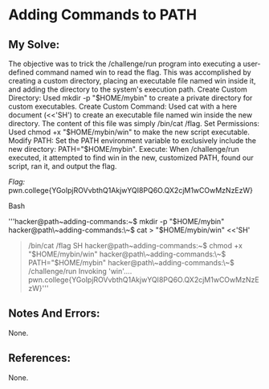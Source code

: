 # Adding Commands to PATH


## My Solve:
The objective was to trick the /challenge/run program into executing a user-defined command named win to read the flag. This was accomplished by creating a custom directory, placing an executable file named win inside it, and adding the directory to the system's execution path.
Create Custom Directory: Used mkdir -p "$HOME/mybin" to create a private directory for custom executables.
Create Custom Command: Used cat with a here document (<<'SH') to create an executable file named win inside the new directory. The content of this file was simply /bin/cat /flag.
Set Permissions: Used chmod +x "$HOME/mybin/win" to make the new script executable.
Modify PATH: Set the PATH environment variable to exclusively include the new directory: PATH="$HOME/mybin".
Execute: When /challenge/run executed, it attempted to find win in the new, customized PATH, found our script, ran it, and output the flag.

*Flag:* pwn.college{YGoIpjROVvbthQ1AkjwYQI8PQ6O.QX2cjM1wCOwMzNzEzW}

Bash

'''hacker@path\~adding-commands:\~$ mkdir -p "$HOME/mybin"
hacker@path\~adding-commands:\~$ cat > "$HOME/mybin/win" <<'SH'
> /bin/cat /flag
> SH
hacker@path\~adding-commands:\~$ chmod +x "$HOME/mybin/win"
hacker@path\~adding-commands:\~$ PATH="$HOME/mybin"
hacker@path\~adding-commands:\~$ /challenge/run
Invoking 'win'....
pwn.college{YGoIpjROVvbthQ1AkjwYQI8PQ6O.QX2cjM1wCOwMzNzEzW}'''


## Notes And Errors:
None.

## References:
None.







